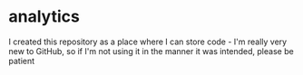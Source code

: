 <h1>analytics</h1>
I created this repository as a place where I can store code - I'm really very new to GitHub, so if I'm not using it in the manner it was intended, please be patient
